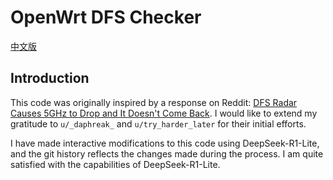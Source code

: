 # OpenWrt DFS Checker

[中文版](README.md)

## Introduction

This code was originally inspired by a response on Reddit: [DFS Radar Causes 5GHz to Drop and It Doesn't Come Back](https://www.reddit.com/r/openwrt/comments/rs9pit/dfs_radar_causes_5ghz_to_drop_and_it_doesnt_come/). I would like to extend my gratitude to `u/_daphreak_` and `u/try_harder_later` for their initial efforts.

I have made interactive modifications to this code using DeepSeek-R1-Lite, and the git history reflects the changes made during the process. I am quite satisfied with the capabilities of DeepSeek-R1-Lite.
